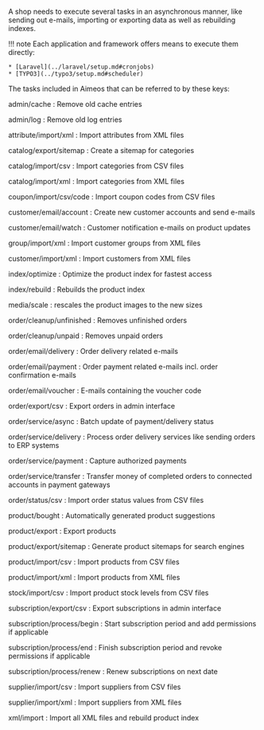 A shop needs to execute several tasks in an asynchronous manner, like sending out e-mails, importing or exporting data as well as rebuilding indexes.

!!! note
    Each application and framework offers means to execute them directly:

    * [Laravel](../laravel/setup.md#cronjobs)
    * [TYPO3](../typo3/setup.md#scheduler)

The tasks included in Aimeos that can be referred to by these keys:

admin/cache
: Remove old cache entries

admin/log
: Remove old log entries

attribute/import/xml
: Import attributes from XML files

catalog/export/sitemap
: Create a sitemap for categories

catalog/import/csv
: Import categories from CSV files

catalog/import/xml
: Import categories from XML files

coupon/import/csv/code
: Import coupon codes from CSV files

customer/email/account
: Create new customer accounts and send e-mails

customer/email/watch
: Customer notification e-mails on product updates

group/import/xml
: Import customer groups from XML files

customer/import/xml
: Import customers from XML files

index/optimize
: Optimize the product index for fastest access

index/rebuild
: Rebuilds the product index

media/scale
: rescales the product images to the new sizes

order/cleanup/unfinished
: Removes unfinished orders

order/cleanup/unpaid
: Removes unpaid orders

order/email/delivery
: Order delivery related e-mails

order/email/payment
: Order payment related e-mails incl. order confirmation e-mails

order/email/voucher
: E-mails containing the voucher code

order/export/csv
: Export orders in admin interface

order/service/async
: Batch update of payment/delivery status

order/service/delivery
: Process order delivery services like sending orders to ERP systems

order/service/payment
: Capture authorized payments

order/service/transfer
: Transfer money of completed orders to connected accounts in payment gateways

order/status/csv
: Import order status values from CSV files

product/bought
: Automatically generated product suggestions

product/export
: Export products

product/export/sitemap
: Generate product sitemaps for search engines

product/import/csv
: Import products from CSV files

product/import/xml
: Import products from XML files

stock/import/csv
: Import product stock levels from CSV files

subscription/export/csv
: Export subscriptions in admin interface

subscription/process/begin
: Start subscription period and add permissions if applicable

subscription/process/end
: Finish subscription period and revoke permissions if applicable

subscription/process/renew
: Renew subscriptions on next date

supplier/import/csv
: Import suppliers from CSV files

supplier/import/xml
: Import suppliers from XML files

xml/import
: Import all XML files and rebuild product index
